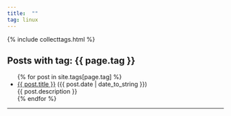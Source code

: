 ```yaml
---
title:  ""
tag: linux
---
```

{% include collecttags.html %}
<div class="post">
<h2>Posts with tag: {{ page.tag }}</h2>
<ul>
{% for post in site.tags[page.tag] %}
  <li><a href="{{ post.url }}">{{ post.title }}</a> ({{ post.date | date_to_string }})<br>
    {{ post.description }}
  </li>
{% endfor %}
</ul>
</div>
<hr>
